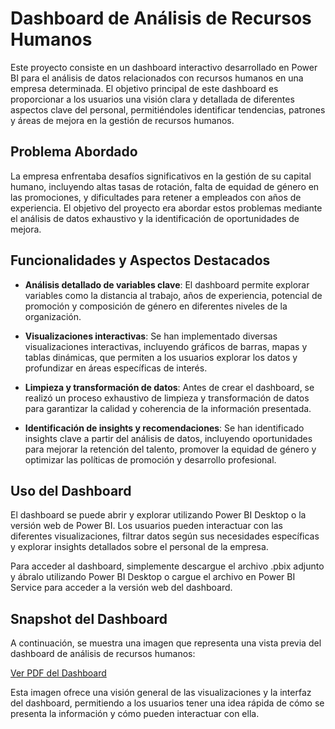 # Dashboard de Análisis de Recursos Humanos

Este proyecto consiste en un dashboard interactivo desarrollado en Power BI para el análisis de datos relacionados con recursos humanos en una empresa determinada. El objetivo principal de este dashboard es proporcionar a los usuarios una visión clara y detallada de diferentes aspectos clave del personal, permitiéndoles identificar tendencias, patrones y áreas de mejora en la gestión de recursos humanos.

## Problema Abordado

La empresa enfrentaba desafíos significativos en la gestión de su capital humano, incluyendo altas tasas de rotación, falta de equidad de género en las promociones, y dificultades para retener a empleados con años de experiencia. El objetivo del proyecto era abordar estos problemas mediante el análisis de datos exhaustivo y la identificación de oportunidades de mejora.

## Funcionalidades y Aspectos Destacados

- **Análisis detallado de variables clave**: El dashboard permite explorar variables como la distancia al trabajo, años de experiencia, potencial de promoción y composición de género en diferentes niveles de la organización.
  
- **Visualizaciones interactivas**: Se han implementado diversas visualizaciones interactivas, incluyendo gráficos de barras, mapas y tablas dinámicas, que permiten a los usuarios explorar los datos y profundizar en áreas específicas de interés.
  
- **Limpieza y transformación de datos**: Antes de crear el dashboard, se realizó un proceso exhaustivo de limpieza y transformación de datos para garantizar la calidad y coherencia de la información presentada.
  
- **Identificación de insights y recomendaciones**: Se han identificado insights clave a partir del análisis de datos, incluyendo oportunidades para mejorar la retención del talento, promover la equidad de género y optimizar las políticas de promoción y desarrollo profesional.

## Uso del Dashboard

El dashboard se puede abrir y explorar utilizando Power BI Desktop o la versión web de Power BI. Los usuarios pueden interactuar con las diferentes visualizaciones, filtrar datos según sus necesidades específicas y explorar insights detallados sobre el personal de la empresa.

Para acceder al dashboard, simplemente descargue el archivo .pbix adjunto y ábralo utilizando Power BI Desktop o cargue el archivo en Power BI Service para acceder a la versión web del dashboard.

## Snapshot del Dashboard

A continuación, se muestra una imagen que representa una vista previa del dashboard de análisis de recursos humanos:

[Ver PDF del Dashboard](HR_Dashboard.pdf)

Esta imagen ofrece una visión general de las visualizaciones y la interfaz del dashboard, permitiendo a los usuarios tener una idea rápida de cómo se presenta la información y cómo pueden interactuar con ella.
